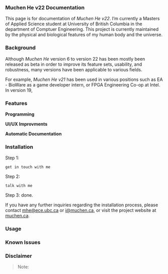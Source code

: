 ### Muchen He v22 Documentation

This page is for documentation of *Muchen He v22*. I’m currently a Masters of Applied Science student at University of British Columbia in the department of Comptuer Engineering. This project is currently maintained by the physical and biological features of my human body and the universe. 

### Background

Although *Muchen He* version 6 to version 22 has been mostly been released as beta in order to improve its feature sets, usability, and robustness, many versions have been applicable to various fields.

For example, *Muchen He v21* has been used in various positions such as EA - BioWare as a game developer intern, or FPGA Engineering Co-op at Intel. In version 19, 

### Features

**Programming**

**UI/UX Improvments**

**Automatic Documentation**

### Installation

Step 1: 

```
get in touch with me
```

Step 2:

```
talk with me
```

Step 3: done.

If you have any further inquiries regarding the installation process, please contact mhe@ece.ubc.ca or i@muchen.ca, or visit the project website at [muchen.ca](https://muchen.ca).

### Usage

### Known Issues

### Disclaimer

> Note: 